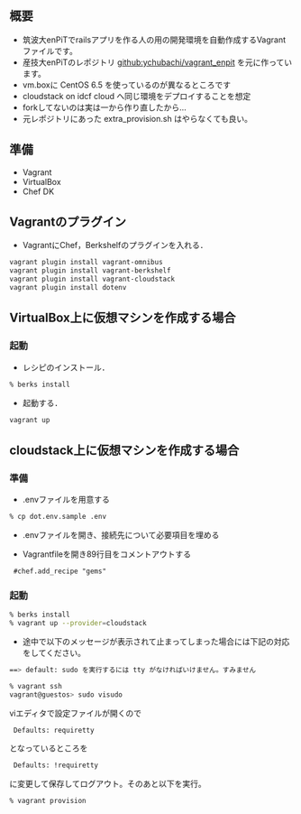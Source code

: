 ## 概要

* 筑波大enPiTでrailsアプリを作る人の用の開発環境を自動作成するVagrantファイルです。
* 産技大enPiTのレポジトリ [github:ychubachi/vagrant_enpit](https://github.com/ychubachi/vagrant_enpit) を元に作っています。
 * vm.boxに CentOS 6.5  を使っているのが異なるところです
  * cloudstack on idcf cloud へ同じ環境をデプロイすることを想定
 * forkしてないのは実は一から作り直したから…
 * 元レポジトリにあった extra_provision.sh はやらなくても良い。 

## 準備

* Vagrant
* VirtualBox
* Chef DK

## Vagrantのプラグイン
* VagrantにChef，Berkshelfのプラグインを入れる．

```bash
vagrant plugin install vagrant-omnibus
vagrant plugin install vagrant-berkshelf
vagrant plugin install vagrant-cloudstack
vagrant plugin install dotenv
```

## VirtualBox上に仮想マシンを作成する場合

### 起動

* レシピのインストール．

```bash
% berks install
```

* 起動する．

```bash
vagrant up
```

## cloudstack上に仮想マシンを作成する場合

### 準備
* .envファイルを用意する
```bash
% cp dot.env.sample .env
```
* .envファイルを開き、接続先について必要項目を埋める

* Vagrantfileを開き89行目をコメントアウトする
```
 #chef.add_recipe "gems"
```

### 起動

```bash
% berks install
% vagrant up --provider=cloudstack
```

* 途中で以下のメッセージが表示されて止まってしまった場合には下記の対応をしてください。
```bash
==> default: sudo を実行するには tty がなければいけません。すみません
```

```bash
% vagrant ssh
vagrant@guestos> sudo visudo
```
viエディタで設定ファイルが開くので
```bash
 Defaults: requiretty
 ```
となっているところを

```bash
 Defaults: !requiretty
```
に変更して保存してログアウト。そのあと以下を実行。

```bash
% vagrant provision
```
